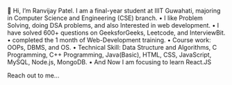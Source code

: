 👋 Hi, I’m Ranvijay Patel. I am a final-year student at IIIT Guwahati, majoring in Computer Science and Engineering (CSE) branch.
• I like Problem Solving, doing DSA problems, and also Interested in web development.
• I have solved 600+ questions on GeeksforGeeks, Leetcode, and InterviewBit.
• completed the 1 month of Web-Development training.
• Course work: OOPs, DBMS, and OS.
• Technical Skill: Data Structure and Algorithms, C Programming, C++ Programming, Java(Basic), HTML, CSS, JavaScript, MySQL, Node.js, MongoDB.
• And Now I am focusing to learn React.JS

Reach out to me...
<!---
ranvijay12345/ranvijay12345 is a ✨ special ✨ repository because its `README.md` (this file) appears on your GitHub profile.
You can click the Preview link to take a look at your changes.
--->
